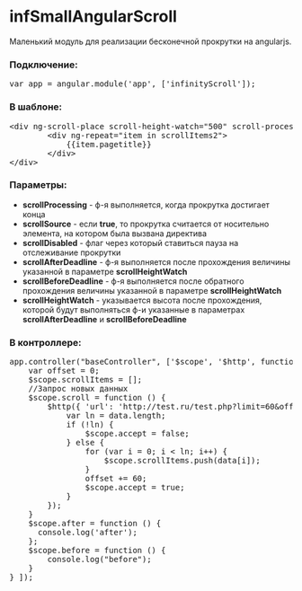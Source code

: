 infSmallAngularScroll
=====================

Маленький модуль для реализации бесконечной прокрутки на angularjs.
<h3>Подключение:</h3>
<pre>
var app = angular.module('app', ['infinityScroll']);
</pre>
<h3>В шаблоне:</h3>
<pre>
&lt;div ng-scroll-place scroll-height-watch="500" scroll-processing="scroll()" scroll-disabled="accept" scroll-after-deadline="after()" scroll-before-deadline="before()"&gt;
        &lt;div ng-repeat="item in scrollItems2"&gt;
            {{item.pagetitle}}
        &lt;/div&gt;
&lt;/div&gt;
</pre>
<h3>Параметры:</h3>
<ul>
    <li><b>scrollProcessing</b> - ф-я выполняется, когда прокрутка достигает конца</li>
    <li><b>scrollSource</b> - если <b>true</b>, то прокрутка считается от носительно элемента, на котором была вызвана директива</li>
    <li><b>scrollDisabled</b> - флаг через который ставиться пауза на отслеживание прокрутки</li>
    <li><b>scrollAfterDeadline</b> - ф-я выполняется после прохождения величины указанной в параметре <b>scrollHeightWatch</b></li>
    <li><b>scrollBeforeDeadline</b> - ф-я выполняется после обратного прохождения величины указанной в параметре <b>scrollHeightWatch</b></li>
    <li><b>scrollHeightWatch</b> - указывается высота после прохождения, которой будут выполняться ф-и указанные в параметрах <b>scrollAfterDeadline</b> и <b>scrollBeforeDeadline</b></li>
</ul>
<h3>В контроллере:</h3>
<pre>
app.controller("baseController", ['$scope', '$http', function ($scope, $http) {
    var offset = 0;
    $scope.scrollItems = [];
    //Запрос новых данных
    $scope.scroll = function () {
        $http({ 'url': 'http://test.ru/test.php?limit=60&offset=' + offset, 'method': 'get', 'headers': { 'Content-Type': 'application/x-www-form-urlencoded; charset=utf-8'} }).success(function (data) {
            var ln = data.length;
            if (!ln) {
                $scope.accept = false;
            } else {
                for (var i = 0; i < ln; i++) {
                    $scope.scrollItems.push(data[i]);
                }
                offset += 60;
                $scope.accept = true;
            }
        });
    }
    $scope.after = function () {
      console.log('after');
    };
    $scope.before = function () {
        console.log("before");
    }
} ]);
</pre>